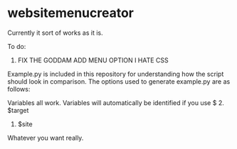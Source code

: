 # websitemenucreator

Currently it sort of works as it is.

To do:
1. FIX THE GODDAM ADD MENU OPTION I HATE CSS


Example.py is included in this repository for understanding how the script should look in comparison.
The options used to generate example.py are as follows:


Variables all work.
Variables will automatically be identified if you use $ 
2. $target
1. $site

Whatever you want really.

